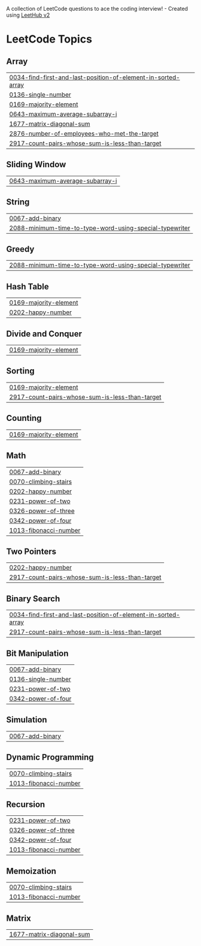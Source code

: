 A collection of LeetCode questions to ace the coding interview! - Created using [LeetHub v2](https://github.com/arunbhardwaj/LeetHub-2.0)
<!---LeetCode Topics Start-->
# LeetCode Topics
## Array
|  |
| ------- |
| [0034-find-first-and-last-position-of-element-in-sorted-array](https://github.com/ShivamXxd/LeetCode/tree/master/0034-find-first-and-last-position-of-element-in-sorted-array) |
| [0136-single-number](https://github.com/ShivamXxd/LeetCode/tree/master/0136-single-number) |
| [0169-majority-element](https://github.com/ShivamXxd/LeetCode/tree/master/0169-majority-element) |
| [0643-maximum-average-subarray-i](https://github.com/ShivamXxd/LeetCode/tree/master/0643-maximum-average-subarray-i) |
| [1677-matrix-diagonal-sum](https://github.com/ShivamXxd/LeetCode/tree/master/1677-matrix-diagonal-sum) |
| [2876-number-of-employees-who-met-the-target](https://github.com/ShivamXxd/LeetCode/tree/master/2876-number-of-employees-who-met-the-target) |
| [2917-count-pairs-whose-sum-is-less-than-target](https://github.com/ShivamXxd/LeetCode/tree/master/2917-count-pairs-whose-sum-is-less-than-target) |
## Sliding Window
|  |
| ------- |
| [0643-maximum-average-subarray-i](https://github.com/ShivamXxd/LeetCode/tree/master/0643-maximum-average-subarray-i) |
## String
|  |
| ------- |
| [0067-add-binary](https://github.com/ShivamXxd/LeetCode/tree/master/0067-add-binary) |
| [2088-minimum-time-to-type-word-using-special-typewriter](https://github.com/ShivamXxd/LeetCode/tree/master/2088-minimum-time-to-type-word-using-special-typewriter) |
## Greedy
|  |
| ------- |
| [2088-minimum-time-to-type-word-using-special-typewriter](https://github.com/ShivamXxd/LeetCode/tree/master/2088-minimum-time-to-type-word-using-special-typewriter) |
## Hash Table
|  |
| ------- |
| [0169-majority-element](https://github.com/ShivamXxd/LeetCode/tree/master/0169-majority-element) |
| [0202-happy-number](https://github.com/ShivamXxd/LeetCode/tree/master/0202-happy-number) |
## Divide and Conquer
|  |
| ------- |
| [0169-majority-element](https://github.com/ShivamXxd/LeetCode/tree/master/0169-majority-element) |
## Sorting
|  |
| ------- |
| [0169-majority-element](https://github.com/ShivamXxd/LeetCode/tree/master/0169-majority-element) |
| [2917-count-pairs-whose-sum-is-less-than-target](https://github.com/ShivamXxd/LeetCode/tree/master/2917-count-pairs-whose-sum-is-less-than-target) |
## Counting
|  |
| ------- |
| [0169-majority-element](https://github.com/ShivamXxd/LeetCode/tree/master/0169-majority-element) |
## Math
|  |
| ------- |
| [0067-add-binary](https://github.com/ShivamXxd/LeetCode/tree/master/0067-add-binary) |
| [0070-climbing-stairs](https://github.com/ShivamXxd/LeetCode/tree/master/0070-climbing-stairs) |
| [0202-happy-number](https://github.com/ShivamXxd/LeetCode/tree/master/0202-happy-number) |
| [0231-power-of-two](https://github.com/ShivamXxd/LeetCode/tree/master/0231-power-of-two) |
| [0326-power-of-three](https://github.com/ShivamXxd/LeetCode/tree/master/0326-power-of-three) |
| [0342-power-of-four](https://github.com/ShivamXxd/LeetCode/tree/master/0342-power-of-four) |
| [1013-fibonacci-number](https://github.com/ShivamXxd/LeetCode/tree/master/1013-fibonacci-number) |
## Two Pointers
|  |
| ------- |
| [0202-happy-number](https://github.com/ShivamXxd/LeetCode/tree/master/0202-happy-number) |
| [2917-count-pairs-whose-sum-is-less-than-target](https://github.com/ShivamXxd/LeetCode/tree/master/2917-count-pairs-whose-sum-is-less-than-target) |
## Binary Search
|  |
| ------- |
| [0034-find-first-and-last-position-of-element-in-sorted-array](https://github.com/ShivamXxd/LeetCode/tree/master/0034-find-first-and-last-position-of-element-in-sorted-array) |
| [2917-count-pairs-whose-sum-is-less-than-target](https://github.com/ShivamXxd/LeetCode/tree/master/2917-count-pairs-whose-sum-is-less-than-target) |
## Bit Manipulation
|  |
| ------- |
| [0067-add-binary](https://github.com/ShivamXxd/LeetCode/tree/master/0067-add-binary) |
| [0136-single-number](https://github.com/ShivamXxd/LeetCode/tree/master/0136-single-number) |
| [0231-power-of-two](https://github.com/ShivamXxd/LeetCode/tree/master/0231-power-of-two) |
| [0342-power-of-four](https://github.com/ShivamXxd/LeetCode/tree/master/0342-power-of-four) |
## Simulation
|  |
| ------- |
| [0067-add-binary](https://github.com/ShivamXxd/LeetCode/tree/master/0067-add-binary) |
## Dynamic Programming
|  |
| ------- |
| [0070-climbing-stairs](https://github.com/ShivamXxd/LeetCode/tree/master/0070-climbing-stairs) |
| [1013-fibonacci-number](https://github.com/ShivamXxd/LeetCode/tree/master/1013-fibonacci-number) |
## Recursion
|  |
| ------- |
| [0231-power-of-two](https://github.com/ShivamXxd/LeetCode/tree/master/0231-power-of-two) |
| [0326-power-of-three](https://github.com/ShivamXxd/LeetCode/tree/master/0326-power-of-three) |
| [0342-power-of-four](https://github.com/ShivamXxd/LeetCode/tree/master/0342-power-of-four) |
| [1013-fibonacci-number](https://github.com/ShivamXxd/LeetCode/tree/master/1013-fibonacci-number) |
## Memoization
|  |
| ------- |
| [0070-climbing-stairs](https://github.com/ShivamXxd/LeetCode/tree/master/0070-climbing-stairs) |
| [1013-fibonacci-number](https://github.com/ShivamXxd/LeetCode/tree/master/1013-fibonacci-number) |
## Matrix
|  |
| ------- |
| [1677-matrix-diagonal-sum](https://github.com/ShivamXxd/LeetCode/tree/master/1677-matrix-diagonal-sum) |
<!---LeetCode Topics End-->